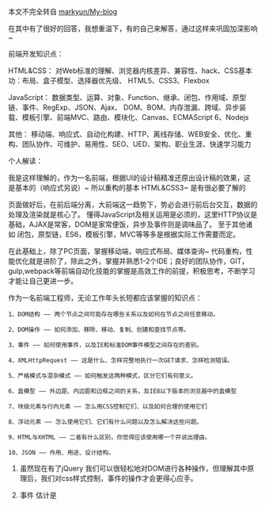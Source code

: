 
本文不完全转自  [markyun/My-blog](https://github.com/markyun/My-blog/tree/master/Front-end-Developer-Questions/Questions-and-Answers)

在其中有了很好的回答，我想重温下，有的自己来解答，通过这样来巩固加深影响~

前端开发知识点：

HTML&CSS：
    对Web标准的理解、浏览器内核差异、兼容性、hack、CSS基本功：布局、盒子模型、选择器优先级、
    HTML5、CSS3、Flexbox

JavaScript：
    数据类型、运算、对象、Function、继承、闭包、作用域、原型链、事件、RegExp、JSON、Ajax、
    DOM、BOM、内存泄漏、跨域、异步装载、模板引擎、前端MVC、路由、模块化、Canvas、ECMAScript 6、Nodejs

其他：
    移动端、响应式、自动化构建、HTTP、离线存储、WEB安全、优化、重构、团队协作、可维护、易用性、SEO、UED、架构、职业生涯、快速学习能力

个人解读：

我是这样理解的，作为一名前端，根据UI的设计稿精准还原出设计稿的效果，这是基本的（响应式另说）~
所以重构的基本 HTML&CSS3~ 是有很必要了解的

页面做好后，在前后端分离，大前端这一趋势下，势必会进行前后台交互，数据的处理及渲染就是核心了。 懂得JavaScript及相关运用是必须的，这里HTTP协议是基础，AJAX是常客，DOM是家常便饭，异步及事件则是调味品了。 至于其他诸如 闭包，原型链，ES6，模板引擎，MVC等等多是根据实际工作需要而定。

在此基础上，除了PC页面，掌握移动端，响应式布局、媒体查询~ 代码重构，性能优化就是进阶了，除此之外，掌握并熟悉1-2个IDE；良好的团队协作，GIT，gulp,webpack等前端自动化技能的掌握是高效工作的前提，积极思考，不断学习才能让自己更进一步。


作为一名前端工程师，无论工作年头长短都应该掌握的知识点：

    1、DOM结构 —— 两个节点之间可能存在哪些关系以及如何在节点之间任意移动。

    2、DOM操作 —— 如何添加、移除、移动、复制、创建和查找节点等。

    3、事件 —— 如何使用事件，以及IE和标准DOM事件模型之间存在的差别。

    4、XMLHttpRequest —— 这是什么、怎样完整地执行一次GET请求、怎样检测错误。

    5、严格模式与混杂模式 —— 如何触发这两种模式，区分它们有何意义。

    6、盒模型 —— 外边距、内边距和边框之间的关系，及IE8以下版本的浏览器中的盒模型

    7、块级元素与行内元素 —— 怎么用CSS控制它们、以及如何合理的使用它们

    8、浮动元素 —— 怎么使用它们、它们有什么问题以及怎么解决这些问题。

    9、HTML与XHTML —— 二者有什么区别，你觉得应该使用哪一个并说出理由。

    10、JSON —— 作用、用途、设计结构。


1. 虽然现在有了jQuery 我们可以很轻松地对DOM进行各种操作，但理解其中原理后，我们对css样式控制，事件的操作才会更得心应手。

2. 事件 估计是